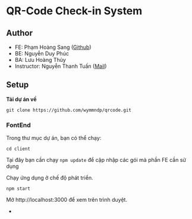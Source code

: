 #  QR-Code Check-in System

## Author

* FE: Phạm Hoàng Sang ([Github](https://github.com/hoangsang17th))
* BE: Nguyễn Duy Phúc
* BA: Lưu Hoàng Thủy
* Instructor: Nguyễn Thanh Tuấn ([Mail](mailto:nttuan@vku.udn.vn))

## Setup

**Tải dự án về**

```
git clone https://github.com/wymmndp/qrcode.git
```

### FontEnd

Trong thư mục dự án, bạn có thể chạy:

```
cd client
```

Tại đây bạn cần chạy `npm update` để cập nhập các gói mà phần FE cần sử dụng

Chạy ứng dụng ở chế độ phát triển.
```
npm start
```

Mở http://localhost:3000 để xem trên trình duyệt.

*

